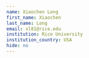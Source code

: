 ```yaml
---
name: Xiaochen Long
first_name: Xiaochen
last_name: Long
email: xl81@rice.edu
institution: Rice University
institution_country: USA
hide: no
---
```


